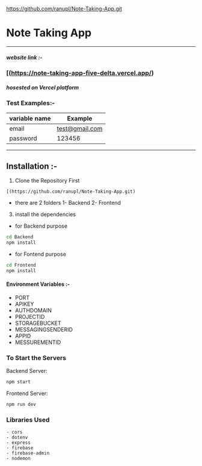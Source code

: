 https://github.com/ranupl/Note-Taking-App.git
# Note Taking App
---
##### website link :-
### [(https://note-taking-app-five-delta.vercel.app/)
##### hosested on Vercel platform

### Test Examples:-
| variable name | Example |
| ------ | ------ |
| email | test@gmail.com |
| password | 123456 |


---

## Installation :-


1. Clone the Repository First

```sh[
[(https://github.com/ranupl/Note-Taking-App.git)
```
- there are 2 folders
1- Backend
2- Frontend

3. install the dependencies
- for Backend purpose
```sh
cd Backend
npm install 
```
- for Fontend purpose
```sh
cd Frontend
npm install 
```
#### Environment Variables :-
- PORT
- APIKEY
- AUTHDOMAIN
- PROJECTID
- STORAGEBUCKET
- MESSAGINGSENDERID
- APPID
- MESSUREMENTID

### To Start the Servers
Backend Server:
```sh
npm start
```
Frontend Server:

```sh
npm run dev
```

### Libraries Used    
    - cors
    - dotenv
    - express
    - firebase
    - firebase-admin
    - nodemon




